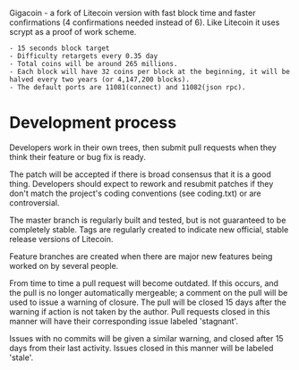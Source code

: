 Gigacoin - a fork of Litecoin version with fast block time and faster confirmations (4 confirmations needed instead of 6). Like Litecoin it uses scrypt as a proof of work scheme.

	- 15 seconds block target
	- Difficulty retargets every 0.35 day
	- Total coins will be around 265 millions. 
	- Each block will have 32 coins per block at the beginning, it will be halved every two years (or 4,147,200 blocks).
	- The default ports are 11081(connect) and 11082(json rpc).


Development process
===================

Developers work in their own trees, then submit pull requests when
they think their feature or bug fix is ready.

The patch will be accepted if there is broad consensus that it is a
good thing.  Developers should expect to rework and resubmit patches
if they don't match the project's coding conventions (see coding.txt)
or are controversial.

The master branch is regularly built and tested, but is not guaranteed
to be completely stable. Tags are regularly created to indicate new
official, stable release versions of Litecoin.

Feature branches are created when there are major new features being
worked on by several people.

From time to time a pull request will become outdated. If this occurs, and
the pull is no longer automatically mergeable; a comment on the pull will
be used to issue a warning of closure. The pull will be closed 15 days
after the warning if action is not taken by the author. Pull requests closed
in this manner will have their corresponding issue labeled 'stagnant'.

Issues with no commits will be given a similar warning, and closed after
15 days from their last activity. Issues closed in this manner will be 
labeled 'stale'. 
